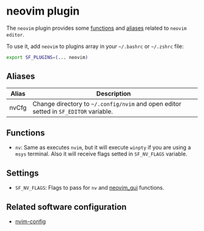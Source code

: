 # neovim plugin

The `neovim` plugin provides some [functions](#functions) and [aliases](#aliases) related to `neovim editor`.

To use it, add `neovim` to plugins array in your `~/.bashrc` or `~/.zshrc` file:

```sh
export SF_PLUGINS=(... neovim)
```

## Aliases

| Alias | Description                                                                          |
| ----- | ------------------------------------------------------------------------------------ |
| nvCfg | Change directory to `~/.config/nvim` and open editor setted in `SF_EDITOR` variable. |

## Functions

- `nv`: Same as executes `nvim`, but it will execute `winpty` if you are using a `msys` terminal. Also it will receive flags setted in `SF_NV_FLAGS` variable.

## Settings

- `SF_NV_FLAGS`: Flags to pass for `nv` and [neovim_gui](/plugins/neovim_gui/) functions.

## Related software configuration

- [nvim-config](https://github.com/Hdoc1509/nvim-config)

